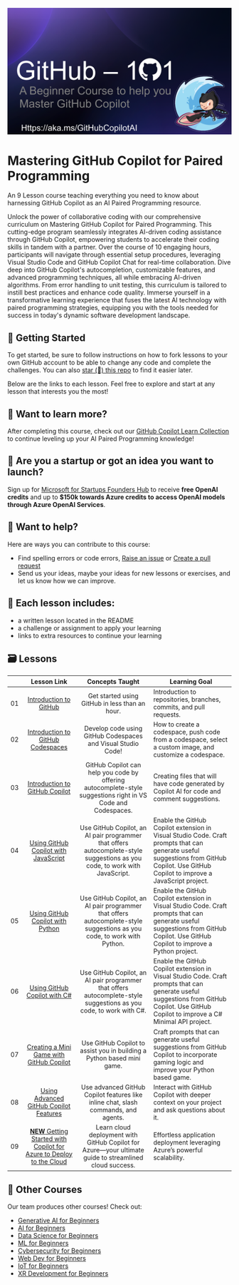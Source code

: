 ![Mastering GitHub Copilot for AI Paired Programming](./images/GitHub%20101%20-%20Curriculum%20v2.png)

# Mastering GitHub Copilot for Paired Programming
An 9 Lesson course teaching everything you need to know about harnessing GitHub Copilot as an AI Paired Programming resource.

Unlock the power of collaborative coding with our comprehensive curriculum on Mastering GitHub Copilot for Paired Programming. This cutting-edge program seamlessly integrates AI-driven coding assistance through GitHub Copilot, empowering students to accelerate their coding skills in tandem with a partner. Over the course of 10 engaging hours, participants will navigate through essential setup procedures, leveraging Visual Studio Code and GitHub Copilot Chat for real-time collaboration. Dive deep into GitHub Copilot's autocompletion, customizable features, and advanced programming techniques, all while embracing AI-driven algorithms. From error handling to unit testing, this curriculum is tailored to instill best practices and enhance code quality. Immerse yourself in a transformative learning experience that fuses the latest AI technology with paired programming strategies, equipping you with the tools needed for success in today's dynamic software development landscape.

## 🌱 Getting Started

To get started, be sure to follow instructions on how to fork lessons to your own GitHub account to be able to change any code and complete the challenges. You can also [star (🌟) this repo](https://docs.github.com/en/get-started/exploring-projects-on-github/saving-repositories-with-stars?WT.mc_id=academic-113596-abartolo) to find it easier later.

Below are the links to each lesson. Feel free to explore and start at any lesson that interests you the most! 


## 🧠 Want to learn more? 
After completing this course, check out our [GitHub Copilot Learn Collection](https://learn.microsoft.com/collections/kkqrhmxoqn54?WT.mc_id=academic-113596-abartolo) to continue leveling up your AI Paired Programming knowledge! 

##  🚀  Are you a startup or got an idea you want to launch? 

Sign up for [Microsoft for Startups Founders Hub](https://foundershub.startups.microsoft.com/signup?WT.mc_id=academic-113596-abartolo) to receive **free OpenAI credits** and up to **$150k towards Azure credits to access OpenAI models through Azure OpenAI Services**. 

##  🙏 Want to help?

Here are ways you can contribute to this course: 
- Find spelling errors or code errors, [Raise an issue](https://github.com/microsoft/) or [Create a pull request](https://github.com/microsoft/)
- Send us your ideas, maybe your ideas for new lessons or exercises, and let us know how we can improve.

## 📂 Each lesson includes:

- a written lesson located in the README 
- a challenge or assignment to apply your learning 
- links to extra resources to continue your learning

## 🗃️ Lessons
|       |              Lesson Link              |                       Concepts Taught                       |                     Learning Goal                 |                             
| :---: | :------------------------------------: | :---------------------------------------------------------: | ----------------------------------------------------------- |
| 01 | [Introduction to GitHub](./01-Introduction-to-GitHub/README.md) | Get started using GitHub in less than an hour.|  Introduction to repositories, branches, commits, and pull requests.                    |
| 02 | [Introduction to GitHub Codespaces](./02-Introduction-to-GitHub-Codespaces) | Develop code using GitHub Codespaces and Visual Studio Code! | How to create a codespace, push code from a codespace, select a custom image, and customize a codespace. | 
| 03 | [Introduction to GitHub Copilot](./03-Introduction-to-GitHub-Copilot) | GitHub Copilot can help you code by offering autocomplete-style suggestions right in VS Code and Codespaces. | Creating files that will have code generated by Copilot AI for code and comment suggestions. | 
| 04 | [Using GitHub Copilot with JavaScript](./04-Using-GitHub-Copilot-with-JavaScript) | Use GitHub Copilot, an AI pair programmer that offers autocomplete-style suggestions as you code, to work with JavaScript. | Enable the GitHub Copilot extension in Visual Studio Code. Craft prompts that can generate useful suggestions from GitHub Copilot. Use GitHub Copilot to improve a JavaScript project. |
| 05 | [Using GitHub Copilot with Python](./05-Using-GitHub-Copilot-with-Python) | Use GitHub Copilot, an AI pair programmer that offers autocomplete-style suggestions as you code, to work with Python. | Enable the GitHub Copilot extension in Visual Studio Code. Craft prompts that can generate useful suggestions from GitHub Copilot. Use GitHub Copilot to improve a Python project. |
| 06 | [Using GitHub Copilot with C#](./06-Using-GitHub-Copilot-with-CSharp) | Use GitHub Copilot, an AI pair programmer that offers autocomplete-style suggestions as you code, to work with C#. | Enable the GitHub Copilot extension in Visual Studio Code. Craft prompts that can generate useful suggestions from GitHub Copilot. Use GitHub Copilot to improve a C# Minimal API project. |
| 07 | [Creating a Mini Game with GitHub Copilot](./07-Creating-Mini-Game-with-GitHub-Copilot) | Use GitHub Copilot to assist you in building a Python based mini game. | Craft prompts that can generate useful suggestions from GitHub Copilot to incorporate gaming logic and improve your Python based game. |
| 08 | [Using Advanced GitHub Copilot Features](./08-Using-Advanced-GitHub-Copilot-Features) | Use advanced GitHub Copilot features like inline chat, slash commands, and agents. | Interact with GitHub Copilot with deeper context on your project and ask questions about it. |
| 09 | [**NEW** Getting Started with Copilot for Azure to Deploy to the Cloud](./09-Using-GitHub-Copilot-for-Azure-to-Deploy-to-Cloud) | Learn cloud deployment with GitHub Copilot for Azure—your ultimate guide to streamlined cloud success. | Effortless application deployment leveraging Azure’s powerful scalability. |


## 🎒  Other Courses 

Our team produces other courses! Check out:

- [Generative AI for Beginners](https://aka.ms/genai-beginners)
- [AI for Beginners](https://aka.ms/ai-beginners?WT.mc_id=academic-113596-abartolo)
- [Data Science for Beginners](https://aka.ms/datascience-beginners?WT.mc_id=academic-113596-abartolo)
- [ML for Beginners](https://aka.ms/ml-beginners?WT.mc_id=academic-113596-abartolo)
- [Cybersecurity for Beginners](https://github.com/microsoft/Security-101??WT.mc_id=academic-96948-sayoung) 
- [Web Dev for Beginners](https://aka.ms/webdev-beginners?WT.mc_id=academic-113596-abartolo)
- [IoT for Beginners](https://aka.ms/iot-beginners?WT.mc_id=academic-113596-abartolo)
- [XR Development for Beginners](https://github.com/microsoft/xr-development-for-beginners?WT.mc_id=academic-113596-abartolo)
